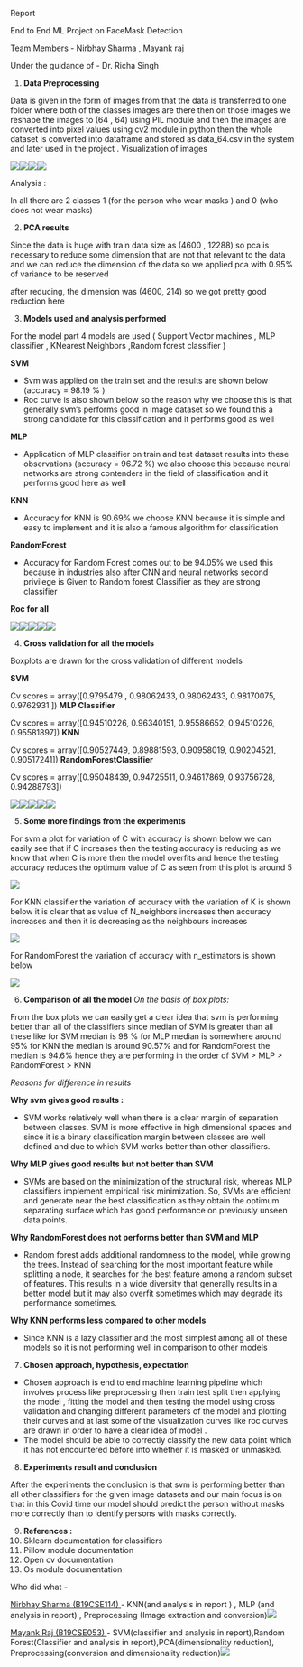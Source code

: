 Report

End to End ML Project on FaceMask Detection

Team Members - Nirbhay Sharma , Mayank raj

Under the guidance of - Dr. Richa Singh

1) **Data Preprocessing**

Data is given in the form of images from that the data is transferred to one folder where both of the classes images are there then on those images we reshape the images to (64 , 64)  using PIL module and then the images are converted into pixel values using cv2 module in python then the whole dataset is converted into dataframe and stored as data\_64.csv in the system and later used in the project . Visualization of images

![](Aspose.Words.e0754e7e-411a-437b-970d-d9226de41076.001.png)![](Aspose.Words.e0754e7e-411a-437b-970d-d9226de41076.002.png)![](Aspose.Words.e0754e7e-411a-437b-970d-d9226de41076.003.png)![](Aspose.Words.e0754e7e-411a-437b-970d-d9226de41076.004.png)

Analysis :

In all there are 2 classes 1 (for the person who wear masks ) and 0 (who does not wear masks)

2) **PCA results**

Since the data is huge with train data size as (4600 , 12288) so pca is necessary to reduce some dimension that are not that relevant to the data and we can reduce the dimension of the data so we applied pca with 0.95% of variance to be reserved

after reducing, the dimension was (4600, 214) so we got pretty good reduction here

3) **Models used and analysis performed**

For the model part 4 models are used ( Support Vector machines , MLP classifier , KNearest Neighbors ,Random forest classifier )

**SVM**

- Svm was applied on the train set and the results are shown below (accuracy = 98.19 % )
- Roc curve is also shown below so the reason why we choose this is that generally svm’s performs good in image dataset so we found this a strong candidate for this classification and it performs good as well

**MLP**

- Application of MLP classifier on train and test dataset results into these observations (accuracy  = 96.72 %)  we also choose this because neural networks are strong contenders in the field of classification and it performs good here as well

**KNN**

- Accuracy for KNN is 90.69% we choose KNN because it is simple and easy to implement and it is also a famous algorithm for classification

**RandomForest**

- Accuracy for Random Forest comes out to be 94.05% we used this because in industries also after CNN and neural networks second privilege is Given to Random forest Classifier as they are strong classifier

**Roc for all**

![](Aspose.Words.e0754e7e-411a-437b-970d-d9226de41076.005.png)![](Aspose.Words.e0754e7e-411a-437b-970d-d9226de41076.006.jpeg)![](Aspose.Words.e0754e7e-411a-437b-970d-d9226de41076.007.jpeg)![](Aspose.Words.e0754e7e-411a-437b-970d-d9226de41076.008.jpeg)![](Aspose.Words.e0754e7e-411a-437b-970d-d9226de41076.009.png)

4) **Cross validation for all the models**

Boxplots are drawn for the cross validation of different models

**SVM**

Cv scores = array([0.9795479 , 0.98062433, 0.98062433, 0.98170075, 0.9762931 ]) **MLP Classifier**

Cv scores = array([0.94510226, 0.96340151, 0.95586652, 0.94510226, 0.95581897]) **KNN**

Cv scores = array([0.90527449, 0.89881593, 0.90958019, 0.90204521, 0.90517241]) **RandomForestClassifier**

Cv scores = array([0.95048439, 0.94725511, 0.94617869, 0.93756728, 0.94288793])

![](Aspose.Words.e0754e7e-411a-437b-970d-d9226de41076.010.png)![](Aspose.Words.e0754e7e-411a-437b-970d-d9226de41076.011.png)![](Aspose.Words.e0754e7e-411a-437b-970d-d9226de41076.012.png)![](Aspose.Words.e0754e7e-411a-437b-970d-d9226de41076.013.png)![](Aspose.Words.e0754e7e-411a-437b-970d-d9226de41076.014.png)

5) **Some more findings from the experiments**

For svm a plot for variation of C with accuracy is shown below we can easily see that if C increases then the testing accuracy is reducing as we know that when C is more then the model overfits and hence the testing accuracy reduces the optimum value of C as seen from this plot is around 5

![](Aspose.Words.e0754e7e-411a-437b-970d-d9226de41076.015.png)

For KNN classifier the variation of accuracy with the variation of K is shown below it is clear that as value of N\_neighbors increases then accuracy increases and then it is decreasing as the neighbours increases

![](Aspose.Words.e0754e7e-411a-437b-970d-d9226de41076.016.png)

For RandomForest the variation of accuracy with n\_estimators is shown below

![](Aspose.Words.e0754e7e-411a-437b-970d-d9226de41076.017.png)

6) **Comparison of all the model** *On the basis of box plots:*

From the box plots we can easily get a clear idea that svm is performing better than all of the classifiers since median of SVM is greater than all these like for SVM median is 98 % for MLP median is somewhere around 95%  for KNN the median is around 90.57% and for RandomForest the median is 94.6% hence they are performing in the order of SVM > MLP > RandomForest > KNN

*Reasons for difference in results*

**Why svm gives good results :**

- SVM works relatively well when there is a clear margin of separation between classes. SVM is more effective in high dimensional spaces and since it is a binary classification margin between classes are well defined and due to which SVM works better than other classifiers.

**Why MLP gives good results but not better than SVM**

- SVMs are based on the minimization of the structural risk, whereas MLP classifiers implement empirical risk minimization. So, SVMs are efficient and generate near the best classification as they obtain the optimum separating surface which has good performance on previously unseen data points.

**Why RandomForest does not performs better than SVM and MLP**

- Random forest adds additional randomness to the model, while growing the trees. Instead of searching for the most important feature while splitting a node, it searches for the best feature among a random subset of features. This results in a wide diversity that generally results in a better model but it may also overfit sometimes which may degrade its performance sometimes.

**Why KNN performs less compared to other models**

- Since KNN is a lazy classifier and the most simplest among all of these models so it is not performing well in comparison to other models
7) **Chosen approach, hypothesis, expectation**
- Chosen approach is end to end machine learning pipeline which involves process like preprocessing then train test split then applying the model , fitting the model and then testing the model using cross validation  and changing different parameters of the model and plotting their curves and at last some of the visualization curves like roc curves are drawn in order to have a clear idea of model .
- The model should be able to correctly classify the new data point which it has not encountered before into whether it is masked or unmasked.
8) **Experiments result and conclusion**

After the experiments the conclusion is that svm is performing better than all other classifiers for the given image datasets and our main focus is on that in this Covid time our model should predict the person without masks more correctly than to identify persons with masks correctly.

9) **References :**
1) Sklearn documentation for classifiers
1) Pillow module documentation
1) Open cv documentation
1) Os module documentation

Who did what -

[Nirbhay Sharma (B19CSE114) ](mailto:sharma.59@iitj.ac.in)- KNN(and analysis in report )   , MLP (and analysis in report)  , Preprocessing (Image extraction and conversion)![](Aspose.Words.e0754e7e-411a-437b-970d-d9226de41076.018.png)

[Mayank Raj (B19CSE053) ](mailto:raj.13@iitj.ac.in)- SVM(classifier and analysis in report),Random Forest(Classifier and analysis in report),PCA(dimensionality reduction), Preprocessing(conversion and dimensionality reduction)![](Aspose.Words.e0754e7e-411a-437b-970d-d9226de41076.019.png)
